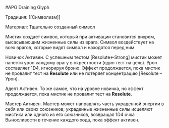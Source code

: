 #APG
Draining Glyph

Традиция: [[Символизм]] 

Материал: Тщательно созданный символ 

Мистик создает символ, который при активации становится вихрем, высасывающим жизненные силы из врага. Символ воздействует на всех врагов, которые видят символ и находятся перед ним. 

Новичок Активен. С успешным тестом [Resolute←Strong] мистик может нанести урон каждому врагу в окрестности (один тест на цель). Урон составляет 1D4, игнорируя броню. Эффект продолжается, пока мистик не провалит тест на **Resolute** или не потеряет концентрацию [Resolute –Урон]. 

Адепт Активен. То же самое, что на уровне новичка, но эффект продолжается, пока мистик не провалит тест на **Resolute**. 

Мастер Активен. Мастер может направлять часть украденной энергии в себя или своих союзников; украденные жизненные силы исцеляют мистика или одного из его союзников, возвращая 1D4 очка Выносливости в течение каждого хода, пока эффект активен. 